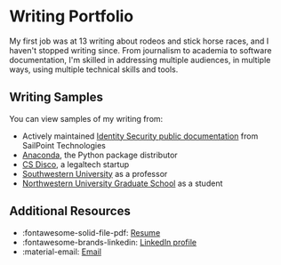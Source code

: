 # Writing Portfolio

My first job was at 13 writing about rodeos and stick horse races, and I haven't stopped writing since. From journalism to academia to software documentation, I'm skilled in addressing multiple audiences, in multiple ways, using multiple technical skills and tools.

## Writing Samples
You can view samples of my writing from:

- Actively maintained [Identity Security public documentation](id_security.md) from SailPoint Technologies
- [Anaconda](anaconda/index.md), the Python package distributor
- [CS Disco](disco.md), a legaltech startup
- [Southwestern University](academic.md#as-a-professor) as a professor
- [Northwestern University Graduate School](academic.md#as-a-student) as a student

## Additional Resources

- :fontawesome-solid-file-pdf: [Resume](assets/june_resume.pdf)
- :fontawesome-brands-linkedin: [LinkedIn profile](https://www.linkedin.com/in/rachel-rigdon/)
- :material-email: [Email](mailto:rmrigdon@gmail.com)
